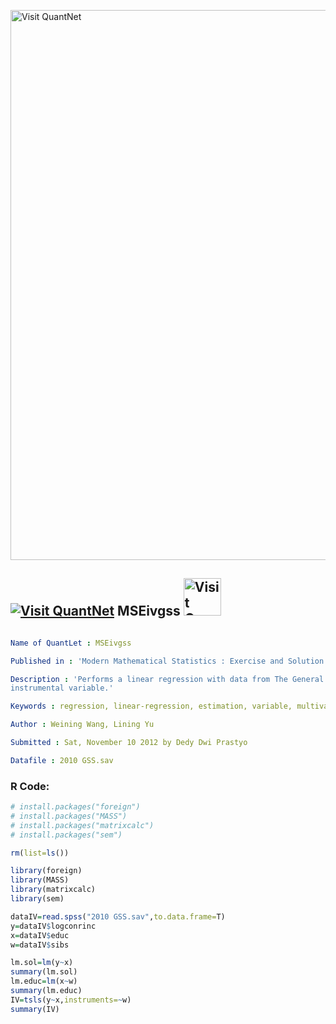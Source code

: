 
[<img src="https://github.com/QuantLet/Styleguide-and-FAQ/blob/master/pictures/banner.png" width="880" alt="Visit QuantNet">](http://quantlet.de/index.php?p=info)

## [<img src="https://github.com/QuantLet/Styleguide-and-Validation-procedure/blob/master/pictures/qloqo.png" alt="Visit QuantNet">](http://quantlet.de/) **MSEivgss** [<img src="https://github.com/QuantLet/Styleguide-and-Validation-procedure/blob/master/pictures/QN2.png" width="60" alt="Visit QuantNet 2.0">](http://quantlet.de/d3/ia)

```yaml

Name of QuantLet : MSEivgss

Published in : 'Modern Mathematical Statistics : Exercise and Solution'

Description : 'Performs a linear regression with data from The General Social Survey (GSS) using an
instrumental variable.'

Keywords : regression, linear-regression, estimation, variable, multivariate

Author : Weining Wang, Lining Yu

Submitted : Sat, November 10 2012 by Dedy Dwi Prastyo

Datafile : 2010 GSS.sav

```


### R Code:
```r
# install.packages("foreign")
# install.packages("MASS")
# install.packages("matrixcalc")
# install.packages("sem")

rm(list=ls())

library(foreign)
library(MASS)
library(matrixcalc)
library(sem)

dataIV=read.spss("2010 GSS.sav",to.data.frame=T)
y=dataIV$logconrinc
x=dataIV$educ
w=dataIV$sibs

lm.sol=lm(y~x)
summary(lm.sol)
lm.educ=lm(x~w)
summary(lm.educ)
IV=tsls(y~x,instruments=~w)
summary(IV)

```
